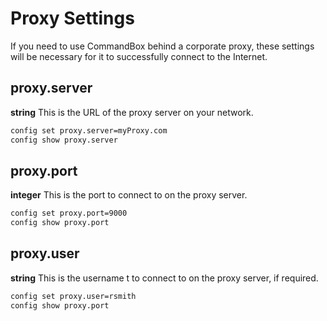 # Proxy Settings

If you need to use CommandBox behind a corporate proxy, these settings will be necessary for it to successfully connect to the Internet.  

## proxy.server
**string**
This is the URL of the proxy server on your network.
```bash
config set proxy.server=myProxy.com
config show proxy.server
```

## proxy.port
**integer**
This is the port to connect to on the proxy server.
```bash
config set proxy.port=9000
config show proxy.port
```

## proxy.user
**string**
This is the username t to connect to on the proxy server, if required.
```bash
config set proxy.user=rsmith
config show proxy.port
```